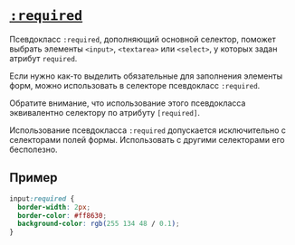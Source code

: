 # [`:required`](../index.md)

Псевдокласс `:required`, дополняющий основной селектор, поможет выбрать элементы `<input>`, `<textarea>` или `<select>`, у которых задан атрибут `required`.

Если нужно как-то выделить обязательные для заполнения элементы форм, можно использовать в селекторе псевдокласс `:required`.

Обратите внимание, что использование этого псевдокласса эквивалентно селектору по атрибуту `[required]`.

Использование псевдокласса `:required` допускается исключительно с селекторами полей формы. Использовать с другими селекторами его бесполезно.

## Пример

```css
input:required {
  border-width: 2px;
  border-color: #ff8630;
  background-color: rgb(255 134 48 / 0.1);
}
```
